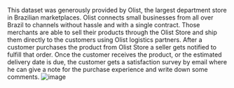 This dataset was generously provided by Olist, the largest department store in Brazilian marketplaces. Olist connects small businesses from all over Brazil to channels without hassle and with a single contract. Those merchants are able to sell their products through the Olist Store and ship them directly to the customers using Olist logistics partners. 
After a customer purchases the product from Olist Store a seller gets notified to fulfill that order. Once the customer receives the product, or the estimated delivery date is due, the customer gets a satisfaction survey by email where he can give a note for the purchase experience and write down some comments.
![image](https://github.com/vythanhnguyen/Olist-Business-Analysis/assets/162904704/6f00f8e9-b00d-48dc-9294-c6d37f41d7af)

